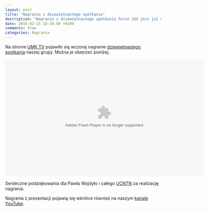 ```yaml
---
layout: post
title: "Nagranie z dziewiętnastego spotkania"
description: "Nagranie z dziewiętnastego spotkania Toruń JUG jest już dostępne na stronie UMK TV!"
date: 2016-02-15 18:30:00 +0100
comments: true
categories: Nagrania
---
```

Na stronie <a href="http://tv.umk.pl/?id=2976" target="_blank">UMK TV</a> pojawiło się wczoraj nagranie <a href="{{root_url}}/news/2016/01/20/spotkanie-19/">dziewiętnastego spotkania</a> naszej grupy. Można je obejrzeć poniżej.

<div class="row text-center" style="margin-top: 10px; margin-bottom: 10px;">
  <div class="col-md-12">
    <object type="application/x-shockwave-flash" data="http://tv.umk.pl/extp/ExtPlayer.swf" width="640" height="379">
      <param name="movie" value="http://tv.umk.pl/extp/ExtPlayer.swf"/>
      <param name="allowScriptAccess" value="always" />
      <param name="flashVars" value="movieID=2976&amp;width=640" />
    </object>
  </div>
</div>

Serdeczne podziękowania dla Pawła Wojdyło i&nbsp;całego <a href="http://www.ucntn.umk.pl" target="_blank">UCNTN</a> za realizację nagrania.

Nagrania z&nbsp;prezentacji pojawią się wkrótce również na naszym <a href="https://www.youtube.com/c/TorunJUG" target="_blank">kanale YouTube</a>.
